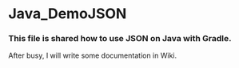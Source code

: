 # Java_DemoJSON
### This file is shared how to use JSON on Java with Gradle.

After busy, I will write some documentation in Wiki.
